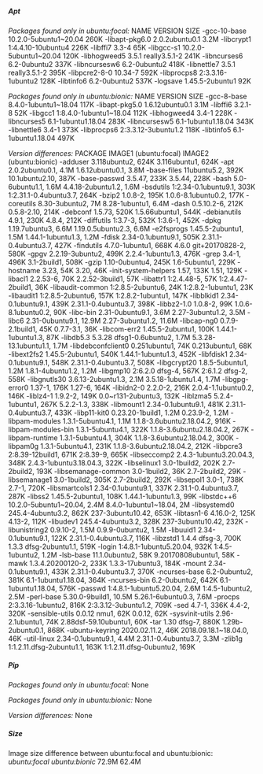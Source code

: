 ##### Apt

*Packages found only in ubuntu:focal:*
NAME                  VERSION                      SIZE
-gcc-10-base          10.2.0-5ubuntu1~20.04        260K
-libapt-pkg6.0        2.0.2ubuntu0.1               3.2M
-libcrypt1            1:4.4.10-10ubuntu4           226K
-libffi7              3.3-4                        65K
-libgcc-s1            10.2.0-5ubuntu1~20.04        120K
-libhogweed5          3.5.1 really3.5.1-2          241K
-libncurses6          6.2-0ubuntu2                 337K
-libncursesw6         6.2-0ubuntu2                 418K
-libnettle7           3.5.1 really3.5.1-2          395K
-libpcre2-8-0         10.34-7                      592K
-libprocps8           2:3.3.16-1ubuntu2            128K
-libtinfo6            6.2-0ubuntu2                 537K
-logsave              1.45.5-2ubuntu1              92K

*Packages found only in ubuntu:bionic:*
NAME                  VERSION                       SIZE
-gcc-8-base           8.4.0-1ubuntu1~18.04          117K
-libapt-pkg5.0        1.6.12ubuntu0.1               3.1M
-libffi6              3.2.1-8                       52K
-libgcc1              1:8.4.0-1ubuntu1~18.04        112K
-libhogweed4          3.4-1                         228K
-libncurses5          6.1-1ubuntu1.18.04            283K
-libncursesw5         6.1-1ubuntu1.18.04            343K
-libnettle6           3.4-1                         373K
-libprocps6           2:3.3.12-3ubuntu1.2           118K
-libtinfo5            6.1-1ubuntu1.18.04            497K

*Version differences:*
PACKAGE                     IMAGE1 (ubuntu:focal)                 IMAGE2 (ubuntu:bionic)
-adduser                    3.118ubuntu2, 624K                    3.116ubuntu1, 624K
-apt                        2.0.2ubuntu0.1, 4.1M                  1.6.12ubuntu0.1, 3.8M
-base-files                 11ubuntu5.2, 392K                     10.1ubuntu2.10, 387K
-base-passwd                3.5.47, 233K                          3.5.44, 228K
-bash                       5.0-6ubuntu1.1, 1.6M                  4.4.18-2ubuntu1.2, 1.6M
-bsdutils                   1:2.34-0.1ubuntu9.1, 303K             1:2.31.1-0.4ubuntu3.7, 264K
-bzip2                      1.0.8-2, 195K                         1.0.6-8.1ubuntu0.2, 177K
-coreutils                  8.30-3ubuntu2, 7M                     8.28-1ubuntu1, 6.4M
-dash                       0.5.10.2-6, 212K                      0.5.8-2.10, 214K
-debconf                    1.5.73, 520K                          1.5.66ubuntu1, 544K
-debianutils                4.9.1, 230K                           4.8.4, 212K
-diffutils                  1:3.7-3, 532K                         1:3.6-1, 452K
-dpkg                       1.19.7ubuntu3, 6.6M                   1.19.0.5ubuntu2.3, 6.6M
-e2fsprogs                  1.45.5-2ubuntu1, 1.5M                 1.44.1-1ubuntu1.3, 1.2M
-fdisk                      2.34-0.1ubuntu9.1, 505K               2.31.1-0.4ubuntu3.7, 427K
-findutils                  4.7.0-1ubuntu1, 668K                  4.6.0 git+20170828-2, 580K
-gpgv                       2.2.19-3ubuntu2, 499K                 2.2.4-1ubuntu1.3, 476K
-grep                       3.4-1, 496K                           3.1-2build1, 508K
-gzip                       1.10-0ubuntu4, 245K                   1.6-5ubuntu1, 229K
-hostname                   3.23, 54K                             3.20, 46K
-init-system-helpers        1.57, 133K                            1.51, 129K
-libacl1                    2.2.53-6, 70K                         2.2.52-3build1, 57K
-libattr1                   1:2.4.48-5, 57K                       1:2.4.47-2build1, 36K
-libaudit-common            1:2.8.5-2ubuntu6, 24K                 1:2.8.2-1ubuntu1, 23K
-libaudit1                  1:2.8.5-2ubuntu6, 157K                1:2.8.2-1ubuntu1, 147K
-libblkid1                  2.34-0.1ubuntu9.1, 439K               2.31.1-0.4ubuntu3.7, 398K
-libbz2-1.0                 1.0.8-2, 99K                          1.0.6-8.1ubuntu0.2, 90K
-libc-bin                   2.31-0ubuntu9.1, 3.6M                 2.27-3ubuntu1.2, 3.5M
-libc6                      2.31-0ubuntu9.1, 12.9M                2.27-3ubuntu1.2, 11.6M
-libcap-ng0                 0.7.9-2.1build1, 45K                  0.7.7-3.1, 36K
-libcom-err2                1.45.5-2ubuntu1, 100K                 1.44.1-1ubuntu1.3, 87K
-libdb5.3                   5.3.28 dfsg1-0.6ubuntu2, 1.7M         5.3.28-13.1ubuntu1.1, 1.7M
-libdebconfclient0          0.251ubuntu1, 74K                     0.213ubuntu1, 68K
-libext2fs2                 1.45.5-2ubuntu1, 540K                 1.44.1-1ubuntu1.3, 452K
-libfdisk1                  2.34-0.1ubuntu9.1, 548K               2.31.1-0.4ubuntu3.7, 508K
-libgcrypt20                1.8.5-5ubuntu1, 1.2M                  1.8.1-4ubuntu1.2, 1.2M
-libgmp10                   2:6.2.0 dfsg-4, 567K                  2:6.1.2 dfsg-2, 558K
-libgnutls30                3.6.13-2ubuntu1.3, 2.1M               3.5.18-1ubuntu1.4, 1.7M
-libgpg-error0              1.37-1, 176K                          1.27-6, 164K
-libidn2-0                  2.2.0-2, 216K                         2.0.4-1.1ubuntu0.2, 146K
-liblz4-1                   1.9.2-2, 149K                         0.0~r131-2ubuntu3, 132K
-liblzma5                   5.2.4-1ubuntu1, 267K                  5.2.2-1.3, 338K
-libmount1                  2.34-0.1ubuntu9.1, 481K               2.31.1-0.4ubuntu3.7, 433K
-libp11-kit0                0.23.20-1build1, 1.2M                 0.23.9-2, 1.2M
-libpam-modules             1.3.1-5ubuntu4.1, 1.1M                1.1.8-3.6ubuntu2.18.04.2, 916K
-libpam-modules-bin         1.3.1-5ubuntu4.1, 322K                1.1.8-3.6ubuntu2.18.04.2, 267K
-libpam-runtime             1.3.1-5ubuntu4.1, 304K                1.1.8-3.6ubuntu2.18.04.2, 300K
-libpam0g                   1.3.1-5ubuntu4.1, 231K                1.1.8-3.6ubuntu2.18.04.2, 212K
-libpcre3                   2:8.39-12build1, 671K                 2:8.39-9, 665K
-libseccomp2                2.4.3-1ubuntu3.20.04.3, 348K          2.4.3-1ubuntu3.18.04.3, 322K
-libselinux1                3.0-1build2, 202K                     2.7-2build2, 193K
-libsemanage-common         3.0-1build2, 36K                      2.7-2build2, 29K
-libsemanage1               3.0-1build2, 305K                     2.7-2build2, 292K
-libsepol1                  3.0-1, 738K                           2.7-1, 720K
-libsmartcols1              2.34-0.1ubuntu9.1, 337K               2.31.1-0.4ubuntu3.7, 287K
-libss2                     1.45.5-2ubuntu1, 108K                 1.44.1-1ubuntu1.3, 99K
-libstdc++6                 10.2.0-5ubuntu1~20.04, 2.4M           8.4.0-1ubuntu1~18.04, 2M
-libsystemd0                245.4-4ubuntu3.2, 862K                237-3ubuntu10.42, 653K
-libtasn1-6                 4.16.0-2, 125K                        4.13-2, 112K
-libudev1                   245.4-4ubuntu3.2, 328K                237-3ubuntu10.42, 232K
-libunistring2              0.9.10-2, 1.5M                        0.9.9-0ubuntu2, 1.5M
-libuuid1                   2.34-0.1ubuntu9.1, 122K               2.31.1-0.4ubuntu3.7, 116K
-libzstd1                   1.4.4 dfsg-3, 700K                    1.3.3 dfsg-2ubuntu1.1, 519K
-login                      1:4.8.1-1ubuntu5.20.04, 932K          1:4.5-1ubuntu2, 1.2M
-lsb-base                   11.1.0ubuntu2, 58K                    9.20170808ubuntu1, 58K
-mawk                       1.3.4.20200120-2, 233K                1.3.3-17ubuntu3, 184K
-mount                      2.34-0.1ubuntu9.1, 433K               2.31.1-0.4ubuntu3.7, 370K
-ncurses-base               6.2-0ubuntu2, 381K                    6.1-1ubuntu1.18.04, 364K
-ncurses-bin                6.2-0ubuntu2, 642K                    6.1-1ubuntu1.18.04, 576K
-passwd                     1:4.8.1-1ubuntu5.20.04, 2.6M          1:4.5-1ubuntu2, 2.5M
-perl-base                  5.30.0-9build1, 10.5M                 5.26.1-6ubuntu0.3, 7.6M
-procps                     2:3.3.16-1ubuntu2, 816K               2:3.3.12-3ubuntu1.2, 709K
-sed                        4.7-1, 336K                           4.4-2, 320K
-sensible-utils             0.0.12 nmu1, 62K                      0.0.12, 62K
-sysvinit-utils             2.96-2.1ubuntu1, 74K                  2.88dsf-59.10ubuntu1, 60K
-tar                        1.30 dfsg-7, 880K                     1.29b-2ubuntu0.1, 868K
-ubuntu-keyring             2020.02.11.2, 46K                     2018.09.18.1~18.04.0, 46K
-util-linux                 2.34-0.1ubuntu9.1, 4.4M               2.31.1-0.4ubuntu3.7, 3.3M
-zlib1g                     1:1.2.11.dfsg-2ubuntu1.1, 163K        1:1.2.11.dfsg-0ubuntu2, 169K


##### Pip

*Packages found only in ubuntu:focal:* None

*Packages found only in ubuntu:bionic:* None

*Version differences:* None

##### Size

Image size difference between ubuntu:focal and ubuntu:bionic:
*ubuntu:focal*    *ubuntu:bionic*
    72.9M              62.4M

